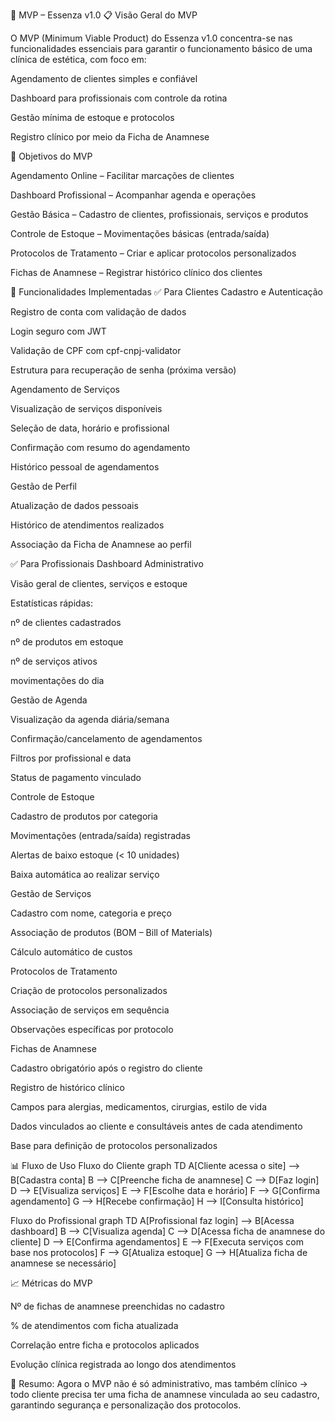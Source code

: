 🎯 MVP – Essenza v1.0
📋 Visão Geral do MVP

O MVP (Minimum Viable Product) do Essenza v1.0 concentra-se nas funcionalidades essenciais para garantir o funcionamento básico de uma clínica de estética, com foco em:

Agendamento de clientes simples e confiável

Dashboard para profissionais com controle da rotina

Gestão mínima de estoque e protocolos

Registro clínico por meio da Ficha de Anamnese

🎯 Objetivos do MVP

Agendamento Online – Facilitar marcações de clientes

Dashboard Profissional – Acompanhar agenda e operações

Gestão Básica – Cadastro de clientes, profissionais, serviços e produtos

Controle de Estoque – Movimentações básicas (entrada/saída)

Protocolos de Tratamento – Criar e aplicar protocolos personalizados

Fichas de Anamnese – Registrar histórico clínico dos clientes

🚀 Funcionalidades Implementadas
✅ Para Clientes
Cadastro e Autenticação

Registro de conta com validação de dados

Login seguro com JWT

Validação de CPF com cpf-cnpj-validator

Estrutura para recuperação de senha (próxima versão)

Agendamento de Serviços

Visualização de serviços disponíveis

Seleção de data, horário e profissional

Confirmação com resumo do agendamento

Histórico pessoal de agendamentos

Gestão de Perfil

Atualização de dados pessoais

Histórico de atendimentos realizados

Associação da Ficha de Anamnese ao perfil

✅ Para Profissionais
Dashboard Administrativo

Visão geral de clientes, serviços e estoque

Estatísticas rápidas:

nº de clientes cadastrados

nº de produtos em estoque

nº de serviços ativos

movimentações do dia

Gestão de Agenda

Visualização da agenda diária/semana

Confirmação/cancelamento de agendamentos

Filtros por profissional e data

Status de pagamento vinculado

Controle de Estoque

Cadastro de produtos por categoria

Movimentações (entrada/saída) registradas

Alertas de baixo estoque (< 10 unidades)

Baixa automática ao realizar serviço

Gestão de Serviços

Cadastro com nome, categoria e preço

Associação de produtos (BOM – Bill of Materials)

Cálculo automático de custos

Protocolos de Tratamento

Criação de protocolos personalizados

Associação de serviços em sequência

Observações específicas por protocolo

Fichas de Anamnese

Cadastro obrigatório após o registro do cliente

Registro de histórico clínico

Campos para alergias, medicamentos, cirurgias, estilo de vida

Dados vinculados ao cliente e consultáveis antes de cada atendimento

Base para definição de protocolos personalizados

📊 Fluxo de Uso
Fluxo do Cliente
graph TD
    A[Cliente acessa o site] --> B[Cadastra conta]
    B --> C[Preenche ficha de anamnese]
    C --> D[Faz login]
    D --> E[Visualiza serviços]
    E --> F[Escolhe data e horário]
    F --> G[Confirma agendamento]
    G --> H[Recebe confirmação]
    H --> I[Consulta histórico]

Fluxo do Profissional
graph TD
    A[Profissional faz login] --> B[Acessa dashboard]
    B --> C[Visualiza agenda]
    C --> D[Acessa ficha de anamnese do cliente]
    D --> E[Confirma agendamentos]
    E --> F[Executa serviços com base nos protocolos]
    F --> G[Atualiza estoque]
    G --> H[Atualiza ficha de anamnese se necessário]

📈 Métricas do MVP

Nº de fichas de anamnese preenchidas no cadastro

% de atendimentos com ficha atualizada

Correlação entre ficha e protocolos aplicados

Evolução clínica registrada ao longo dos atendimentos

📌 Resumo: Agora o MVP não é só administrativo, mas também clínico → todo cliente precisa ter uma ficha de anamnese vinculada ao seu cadastro, garantindo segurança e personalização dos protocolos.